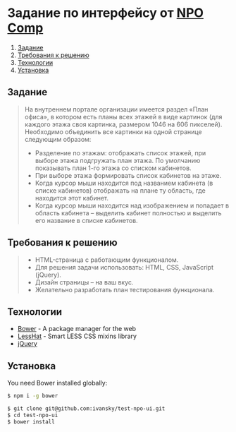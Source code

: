 # Задание по интерфейсу от [NPO Comp]

1. [Задание](#задание)
2. [Требования к решению](#требования-к-решению)
3. [Технологии](#технологии)
4. [Установка](#установка)

Задание
-------
> На внутреннем портале организации имеется раздел «План офиса», в котором есть планы всех этажей в виде картинок (для каждого этажа своя картинка, размером 1046 на 606 пикселей). Необходимо объединить все картинки на одной странице следующим образом:
> - Разделение по этажам: отображать список этажей, при выборе этажа подгружать план этажа. По умолчанию показывать план 1-го этажа со списком кабинетов.
> - При выборе этажа формировать список кабинетов на этаже.
> - Когда курсор мыши находится под названием кабинета (в списке кабинетов) отображать на плане ту область, где находится этот кабинет.
> - Когда курсор мыши находится над изображением и попадает в область кабинета – выделить кабинет полностью и выделить его название в списке кабинетов.

Требования к решению
--------------------
> - HTML-страница с работающим функционалом.
> - Для решения задачи использовать: HTML, CSS, JavaScript (jQuery).
> - Дизайн страницы – на ваш вкус.
> - Желательно разработать план тестирования функционала.

Технологии
----------
* [Bower] - A package manager for the web
* [LessHat] - Smart LESS CSS mixins library
* [jQuery] 

Установка
---------
You need Bower installed globally:

```sh
$ npm i -g bower
```

```sh
$ git clone git@github.com:ivansky/test-npo-ui.git
$ cd test-npo-ui
$ bower install
```

[Bower]:http://bower.io/
[node.js]:http://nodejs.org
[Twitter Bootstrap]:http://twitter.github.com/bootstrap/
[jQuery]:http://jquery.com
[AngularJS]:http://angularjs.org
[LessHat]:http://lesshat.com
[NPO Comp]:http://www.npo-comp.ru/
